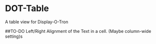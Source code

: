 # DOT-Table
A table view for Display-O-Tron


##TO-DO
Left/Right Alignment of the Text in a cell. (Maybe column-wide setting)s

